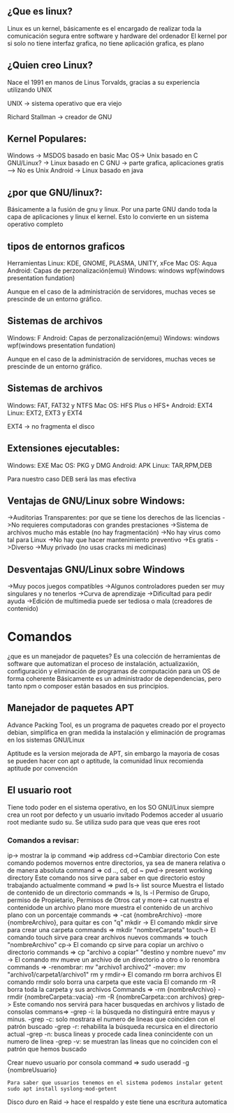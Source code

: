 ## ¿Que es linux?
Linux es un kernel, básicamente es el encargado de realizar toda la comunicación segura entre software y hardware del ordenador
El kernel por si solo no tiene interfaz grafica, no tiene aplicación grafica, es plano

## ¿Quien creo Linux?
Nace el 1991 en manos de Linus Torvalds, gracias a su experiencia utilizando UNIX

UNIX -> sistema operativo que era viejo 

Richard Stallman -> creador de GNU

## Kernel Populares:
Windows -> MSDOS basado en basic
Mac OS-> Unix basado en C
GNU/Linux? -> Linux basado en C
GNU -> parte grafica, aplicaciones gratis  --> No es Unix
Android -> Linux basado en java

## ¿por que GNU/linux?:
Básicamente a la fusión de gnu y linux. Por una parte GNU dando toda la capa de aplicaciones y linux el kernel. Esto lo convierte en un sistema operativo completo

## tipos de entornos graficos
Herramientas
Linux: KDE, GNOME, PLASMA, UNITY, xFce
Mac OS: Aqua
Android: Capas de perzonalización(emui)
Windows: windows wpf(windows presentation fundation)

Aunque en el caso de la administración de servidores, muchas veces se prescinde de un entorno gráfico.

## Sistemas de archivos
Windows: F
Android: Capas de perzonalización(emui)
Windows: windows wpf(windows presentation fundation)

Aunque en el caso de la administración de servidores, muchas veces se prescinde de un entorno gráfico.

## Sistemas de archivos
Windows: FAT, FAT32 y NTFS
Mac OS: HFS Plus o HFS+
Android: EXT4
Linux: EXT2, EXT3 y EXT4

EXT4 -> no fragmenta el disco

## Extensiones ejecutables:
Windows: EXE
Mac OS: PKG y DMG
Android: APK
Linux: TAR,RPM,DEB

Para nuestro caso DEB será las mas efectiva

## Ventajas de GNU/Linux sobre Windows:
->Auditorias Transparentes: por que se tiene los derechos de las licencias
->No requieres computadoras con grandes prestaciones
->Sistema de archivos mucho más estable (no hay fragmentación)
->No hay virus como tal para Linux
->No hay que hacer mantenimiento preventivo
->Es gratis
->Diverso
->Muy privado (no usas cracks mi medicinas)

## Desventajas GNU/Linux sobre Windows
->Muy pocos juegos compatibles
->Algunos controladores pueden ser muy singulares y no tenerlos
->Curva de aprendizaje
->Dificultad para pedir ayuda
->Edición de multimedia puede ser tediosa o mala (creadores de contenido)

# Comandos
¿que es un manejador de paquetes?
Es una colección de herramientas de software que automatizan el proceso de instalación, actualizaxión, configuración y eliminación de programas de computación para un OS de forma coherente
Básicamente es un administrador de dependencias, pero tanto npm o composer están basados en sus principios.
## Manejador de paquetes APT
Advance Packing Tool, es un programa de paquetes creado por el proyecto debian, simplifica en gran medida la instalación y eliminación de programas en los sistemas GNU/Linux

Aptitude es la version mejorada de APT, sin embargo la mayoria de cosas se pueden hacer con apt o aptitude, la comunidad linux recomienda aptitude por convención 

## El usuario root
Tiene todo poder en el sistema operativo, en los SO GNU/Linux siempre crea un root por defecto y un usuario invitado
Podemos acceder al  usuario root mediante sudo su.
Se utiliza sudo para que veas que eres root

### Comandos a revisar:

ip-> mostrar la ip
    command =>ip address
cd->Cambiar directorio
    Con este comando podemos movernos entre directorios, ya sea de manera relativa o de manera absoluta
    command => cd .., cd, cd ~
pwd-> present working directory
    Este comando nos sirve para saber en que directorio estoy trabajando actualmente
    command => pwd
ls-> list source
    Muestra el listado de contenido de un directorio
    commands => ls, ls -l
    Permiso de Grupo, permiso de Propietario, Permisos de Otros
cat y more->
    cat nuestra el contenidode un archivo plano
    more muestra el contenido de un archivo plano con un porcentaje 
    commands => 
        -cat {nombreArchivo}
        -more {nombreArchivo}, para quitar es con "q"
mkdir ->
    El comando mkdir sirve para crear una carpeta
    commands => mkdir "nombreCarpeta"
touch-> 
    El comando touch sirve para crear archivos nuevos
    commands => touch "nombreArchivo"
cp->
    El comando cp sirve para copiar un archivo o directorio
    commands => cp "archivo a copiar" "destino y nombre nuevo"
mv ->
    El comando mv mueve un archivo de un directorio a otro o lo renombra
    commands => 
        -renombrar: mv "archivo1 archivo2"
        -mover: mv "archivo1/carpeta1/archivo1"
rm y rmdir->
    El comando rm borra archivos
    El comando rmdir solo borra una carpeta que este vacia
    El comando rm -R borra toda la carpeta y sus archivos
    Commands =>
        -rm {nombreArchivo}
        -rmdir {nombreCarpeta::vacia}
        -rm -R {nombreCarpeta::con archivos}
grep->
    Este comando nos servirá para hacer busquedas en archivos y listado de consolas
    commans=>
        -grep -i: la búsqueda no distinguirá entre mayus y minus.
        -grep -c: solo mostrara el numero de lineas que coinciden con el patrón buscado
        -grep -r: rehabilita la búsqueda recursica en el directorio actual
        -grep -n: busca lineas y procede cada linea conincidente con un numero de linea
        -grep -v: se muestran las lineas que no coinciden con el patrón que hemos buscado

    



Crear nuevo usuario por consola
    command => sudo useradd -g {nombreUsuario}

    Para saber que usuarios tenemos en el sistema podemos instalar getent
    sudo apt install syslong-mod-getent


Disco duro en Raid -> hace el respaldo y este tiene una escritura automatica 
